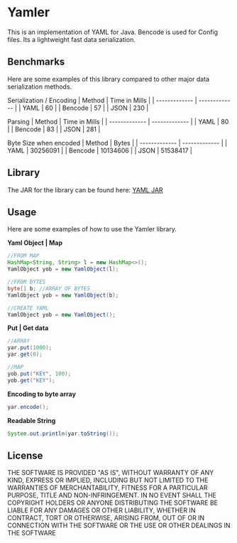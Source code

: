 Yamler
========

This is an implementation of YAML for Java. Bencode is used for Config files. Its a lightweight fast data serialization.

Benchmarks
-----
Here are some examples of this library compared to other major data serialization methods.

Serialization / Encoding
| Method  | Time in Mills |
| ------------- | ------------- |
| YAML  | 60  |
| Bencode  | 57  |
| JSON  | 230  |

Parsing
| Method  | Time in Mills |
| ------------- | ------------- |
| YAML  | 80  |
| Bencode  | 83  |
| JSON  | 281  |

Byte Size when encoded
| Method  | Bytes |
| ------------- | ------------- |
| YAML  | 30256091  |
| Bencode  | 10134606  |
| JSON  | 51538417  |

Library
-----
The JAR for the library can be found here: [YAML JAR]()

Usage
-----
Here are some examples of how to use the Yamler library.

**Yaml Object | Map**
```Java
//FROM MAP
HashMap<String, String> l = new HashMap<>();
YamlObject yob = new YamlObject(l);

//FROM BYTES
byte[] b; //ARRAY OF BYTES
YamlObject yob = new YamlObject(b);

//CREATE YAML
YamlObject yob = new YamlObject();
```

**Put | Get data**
```Java
//ARRAY
yar.put(1000);
yar.get(0);

//MAP
yob.put("KEY", 100);
yob.get("KEY");
```

**Encoding to byte array**
```Java
yar.encode();
```

**Readable String**
```Java
System.out.println(yar.toString());
```

License
-----------
THE SOFTWARE IS PROVIDED "AS IS", WITHOUT WARRANTY OF ANY KIND, EXPRESS OR IMPLIED, INCLUDING BUT NOT LIMITED TO THE WARRANTIES OF MERCHANTABILITY, FITNESS FOR A PARTICULAR PURPOSE, TITLE AND NON-INFRINGEMENT. IN NO EVENT SHALL THE COPYRIGHT HOLDERS OR ANYONE DISTRIBUTING THE SOFTWARE BE LIABLE FOR ANY DAMAGES OR OTHER LIABILITY, WHETHER IN CONTRACT, TORT OR OTHERWISE, ARISING FROM, OUT OF OR IN CONNECTION WITH THE SOFTWARE OR THE USE OR OTHER DEALINGS IN THE SOFTWARE
